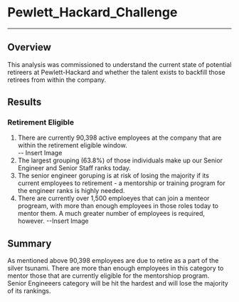 # Pewlett_Hackard_Challenge
---
## Overview
This analysis was commissioned to understand the current state of potential retireers at Pewlett-Hackard and whether the talent exists to backfill those retirees from within the company.  

## Results
### Retirement Eligible
1. There are currently 90,398 active employees at the company that are within the retirement eligible window.  
-- Insert Image
2. The largest grouping (63.8%) of those individuals make up our Senior Engineer and Senior Staff ranks today.
3. The senior engineer goruping is at risk of losing the majority if its current employees to retirement - a mentorship or training program for  the engineer ranks is highly needed.
4. There are currently over 1,500 emploeyes that can join a menteor progream, with more than enough employees in those roles today to mentor them.  A much greater number of employees is required, however.
 --Insert Image

## Summary
As mentioned above 90,398 employees are due to retire as a part of the silver tsunami.  There are more than enough employees in this category to mentor those that are currently eligible for the mentorshiop program.  
Senior Engineeers category will be hit the hardest and will lose the majority of its rankings.
